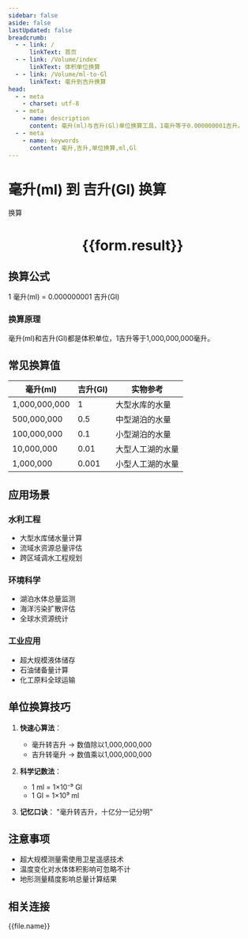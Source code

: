 ```yaml
---
sidebar: false
aside: false
lastUpdated: false
breadcrumb:
  - - link: /
      linkText: 首页
  - - link: /Volume/index
      linkText: 体积单位换算
  - - link: /Volume/ml-to-Gl
      linkText: 毫升到吉升换算
head:
  - - meta
    - charset: utf-8
  - - meta
    - name: description
      content: 毫升(ml)与吉升(Gl)单位换算工具，1毫升等于0.000000001吉升。
  - - meta
    - name: keywords
      content: 毫升,吉升,单位换算,ml,Gl
---
```


# 毫升(ml) 到 吉升(Gl) 换算

<script setup>
import { onMounted, reactive, inject ,ref  } from 'vue'
import { NButton,NForm ,NFormItem,NInput,NInputNumber,NSelect,NCard,useMessage ,NGrid ,NGi } from 'naive-ui'
import { defineClientComponent } from 'vitepress'
import { Volume } from '../files';

const convert = inject('convert')
const formRef = ref(null);
const rules = {
  number:{
    required: true,
    type: 'number',
    trigger: "blur"
  }
}
const form = reactive({
  number:null,
  result:'',
  title:'毫升(ml)到吉升(Gl)换算'
})

const convertHandler = (e) => {
  e.preventDefault();
  formRef.value?.validate((errors)=>{
    if (!errors) {
      form.result = `${form.number} ml = ${convert(form.number).from('ml').to('Gl')} Gl`
    }
  })
}
</script>

<n-form size="large" :model="form" ref='formRef' :rules="rules">
  <n-form-item label="数值" path="number">
    <n-input-number size="large" style="width:100%" :min="0" v-model:value="form.number" placeholder="请输入毫升数值" />
  </n-form-item>
  <n-form-item>
    <n-button type="info" style="width:100%" @click="convertHandler">换算</n-button>
  </n-form-item>
</n-form>
<n-card embedded :bordered="false" hoverable>
  <div style="text-align:center">
    <h1>{{form.result}}</h1>
  </div>
</n-card>

## 换算公式
1 毫升(ml) = 0.000000001 吉升(Gl)

### 换算原理
毫升(ml)和吉升(Gl)都是体积单位，1吉升等于1,000,000,000毫升。

## 常见换算值
| 毫升(ml) | 吉升(Gl) | 实物参考                 |
|---------|---------|--------------------------|
| 1,000,000,000 | 1       | 大型水库的水量            |
| 500,000,000  | 0.5     | 中型湖泊的水量            |
| 100,000,000  | 0.1     | 小型湖泊的水量            |
| 10,000,000   | 0.01    | 大型人工湖的水量          |
| 1,000,000    | 0.001   | 小型人工湖的水量          |

## 应用场景
### 水利工程
- 大型水库储水量计算
- 流域水资源总量评估
- 跨区域调水工程规划

### 环境科学
- 湖泊水体总量监测
- 海洋污染扩散评估
- 全球水资源统计

### 工业应用
- 超大规模液体储存
- 石油储备量计算
- 化工原料全球运输

## 单位换算技巧
1. **快速心算法**：
   - 毫升转吉升 → 数值除以1,000,000,000
   - 吉升转毫升 → 数值乘以1,000,000,000

2. **科学记数法**：
   - 1 ml = 1×10⁻⁹ Gl
   - 1 Gl = 1×10⁹ ml

3. **记忆口诀**：
   "毫升转吉升，十亿分一记分明"

## 注意事项
- 超大规模测量需使用卫星遥感技术
- 温度变化对水体体积影响可忽略不计
- 地形测量精度影响总量计算结果

## 相关连接
<n-grid x-gap="12" :cols="2">
  <n-gi v-for="(file, index) in Volume" :key="index">
    <n-button
      text
      tag="a"
      :href="file.path"
      type="info"
    >
      {{file.name}}
    </n-button>
  </n-gi>
</n-grid>